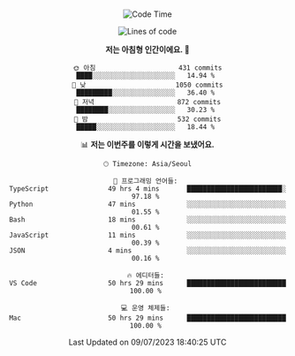 <div align="center">

<br />

 <!--START_SECTION:waka-->
![Code Time](http://img.shields.io/badge/Code%20Time-987%20hrs%207%20mins-blue)

![Lines of code](https://img.shields.io/badge/%EC%A0%80%EB%8A%94%20%EC%97%AC%ED%83%9C%EA%B9%8C%EC%A7%80%20-3.0%20million%20%EC%A4%84%EC%9D%98%20%EC%BD%94%EB%93%9C%EB%A5%BC%20%EC%9E%91%EC%84%B1%ED%96%88%EC%96%B4%EC%9A%94.-blue)

**저는 아침형 인간이에요. 🐤** 

```text
🌞 아침                     431 commits         ████░░░░░░░░░░░░░░░░░░░░░   14.94 % 
🌆 낮　                     1050 commits        █████████░░░░░░░░░░░░░░░░   36.40 % 
🌃 저녁                     872 commits         ████████░░░░░░░░░░░░░░░░░   30.23 % 
🌙 밤　                     532 commits         █████░░░░░░░░░░░░░░░░░░░░   18.44 % 
```


📊 **저는 이번주를 이렇게 시간을 보냈어요.** 

```text
🕑︎ Timezone: Asia/Seoul

💬 프로그래밍 언어들: 
TypeScript               49 hrs 4 mins       ████████████████████████░   97.18 % 
Python                   47 mins             ░░░░░░░░░░░░░░░░░░░░░░░░░   01.55 % 
Bash                     18 mins             ░░░░░░░░░░░░░░░░░░░░░░░░░   00.61 % 
JavaScript               11 mins             ░░░░░░░░░░░░░░░░░░░░░░░░░   00.39 % 
JSON                     4 mins              ░░░░░░░░░░░░░░░░░░░░░░░░░   00.16 % 

🔥 에디터들: 
VS Code                  50 hrs 29 mins      █████████████████████████   100.00 % 

💻 운영 체제들: 
Mac                      50 hrs 29 mins      █████████████████████████   100.00 % 
```


 Last Updated on 09/07/2023 18:40:25 UTC
<!--END_SECTION:waka-->

</div>
